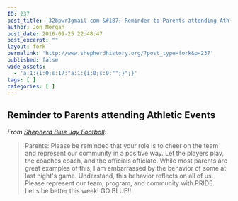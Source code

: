 ```yaml
---
ID: 237
post_title: '32bpwr3gmail-com &#187; Reminder to Parents attending Athletic Events'
author: Jon Morgan
post_date: 2016-09-25 22:48:47
post_excerpt: ""
layout: fork
permalink: 'http://www.shepherdhistory.org/?post_type=fork&p=237'
published: false
wide_assets:
  - 'a:1:{i:0;s:17:"a:1:{i:0;s:0:"";}";}'
tags: [ ]
categories: [ ]
---
```

<h2>Reminder to Parents attending Athletic Events</h2>
<em>From <a href="https://www.facebook.com/shepherdfootball/?fref=nf">Shepherd Blue Jay Football</a>:</em>
<blockquote>Parents: Please be reminded that your role is to cheer on the team and represent our community in a positive way. Let the players play, the coaches coach, and t<span class="text_exposed_show">he officials officiate. While most parents are great examples of this, I am embarrassed by the behavior of some at last night's game. Understand, this behavior reflects on all of us. Please represent our team, program, and community with PRIDE. Let's be better this week! GO BLUE!!</span></blockquote>